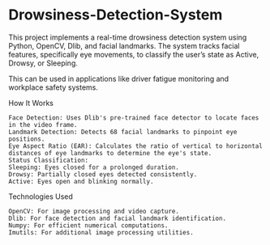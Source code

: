 # Drowsiness-Detection-System

This project implements a real-time drowsiness detection system using Python, OpenCV, Dlib, and facial landmarks. The system tracks facial features, specifically eye movements, to classify the user’s state as Active, Drowsy, or Sleeping. 

This can be used in applications like driver fatigue monitoring and workplace safety systems.

How It Works

    Face Detection: Uses Dlib's pre-trained face detector to locate faces in the video frame.
    Landmark Detection: Detects 68 facial landmarks to pinpoint eye positions.
    Eye Aspect Ratio (EAR): Calculates the ratio of vertical to horizontal distances of eye landmarks to determine the eye's state.
    Status Classification:
    Sleeping: Eyes closed for a prolonged duration.
    Drowsy: Partially closed eyes detected consistently.
    Active: Eyes open and blinking normally.


Technologies Used

    OpenCV: For image processing and video capture.
    Dlib: For face detection and facial landmark identification.
    Numpy: For efficient numerical computations.
    Imutils: For additional image processing utilities.

  
